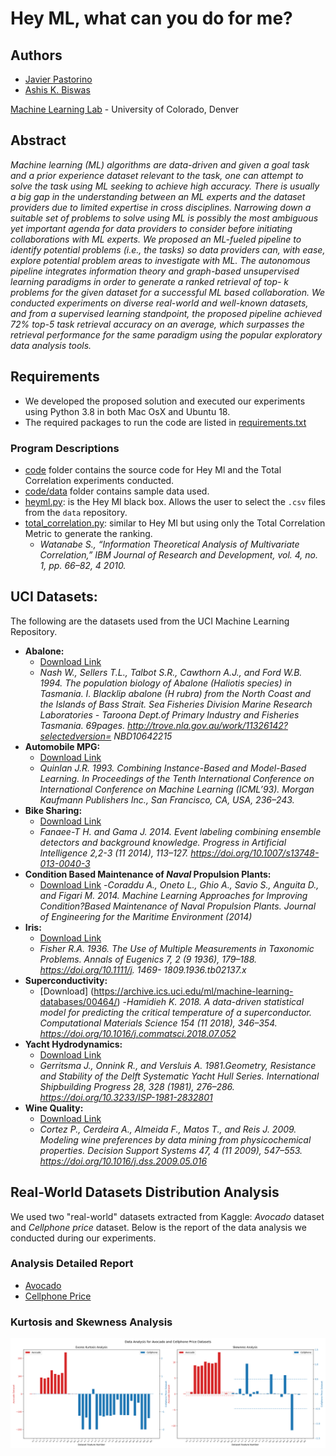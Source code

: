 
# Hey ML, what can you do for me?
## Authors
- [Javier Pastorino](https://cse.ucdenver.edu/~pastorij)
- [Ashis K. Biswas](https://cse.ucdenver.edu/~biswasa)

[Machine Learning Lab](http://ml.cse.ucdenver.edu) - University of Colorado, Denver

## Abstract
*Machine learning (ML) algorithms are data-driven and given a goal task and a prior experience dataset relevant to the task, one can attempt to solve the task using ML seeking to achieve high accuracy. There is usually a big gap in the understanding between an ML experts and the dataset providers due to limited expertise in cross disciplines. Narrowing down a suitable set of problems to solve using ML is possibly the most ambiguous yet important agenda for data providers to consider before initiating collaborations with ML experts. We proposed an ML-fueled pipeline to identify potential problems (i.e., the tasks) so data providers can, with ease, explore potential problem areas to investigate with ML. The autonomous pipeline integrates information theory and graph-based unsupervised learning paradigms in order to generate a ranked retrieval of top- k problems for the given dataset for a successful ML based collaboration. We conducted experiments on diverse real-world and well-known datasets, and from a supervised learning standpoint, the proposed pipeline achieved 72% top-5 task retrieval accuracy on an average, which surpasses the retrieval performance for the same paradigm using the popular exploratory data analysis tools.*

## Requirements
- We developed the proposed solution and executed our experiments using Python 3.8 in both Mac OsX and Ubuntu 18. 
- The required packages to run the code are listed in [requirements.txt](code/src/requirements.txt)

### Program Descriptions
- [code](code) folder contains the source code for Hey Ml and the Total Correlation experiments conducted.
- [code/data](code/data) folder contains sample data used.
- [heyml.py](code/src/heyml.py): is the Hey Ml black box. Allows the user to select the `.csv` files from the `data` repository.
- [total_correlation.py](code/src/total_correlation.py): similar to Hey Ml but using only the Total Correlation Metric to generate the ranking.
    - *Watanabe S., “Information Theoretical Analysis of Multivariate Correlation,” IBM Journal of Research and Development, vol. 4, no. 1, pp. 66–82, 4 2010.*

## UCI Datasets:
The following are the datasets used from the UCI Machine Learning Repository.
- **Abalone:** 
    - [Download Link](https://archive.ics.uci.edu/ml/machine-learning-databases/abalone/)
    - *Nash W., Sellers T.L., Talbot S.R., Cawthorn A.J., and Ford W.B. 1994. The population biology of Abalone (Haliotis species) in Tasmania. I. Blacklip abalone (H rubra) from the North Coast and the Islands of Bass Strait. Sea Fisheries Division Marine Research Laboratories - Taroona Dept.of Primary Industry and Fisheries Tasmania. 69pages. http://trove.nla.gov.au/work/11326142?selectedversion= NBD10642215*
- **Automobile MPG:** 
    - [Download Link](https://archive.ics.uci.edu/ml/machine-learning-databases/auto-mpg/)
    - *Quinlan J.R. 1993. Combining Instance-Based and Model-Based Learning. In Proceedings of the Tenth International Conference on International Conference on Machine Learning (ICML’93). Morgan Kaufmann Publishers Inc., San Francisco, CA, USA, 236–243.*
- **Bike Sharing:** 
    - [Download Link](https://archive.ics.uci.edu/ml/machine-learning-databases/00275/)
    - *Fanaee-T H. and Gama J. 2014. Event labeling combining ensemble detectors and background knowledge. Progress in Artificial Intelligence 2,2-3 (11 2014), 113–127. https://doi.org/10.1007/s13748-013-0040-3*
- **Condition Based Maintenance of *Naval* Propulsion Plants:** 
    - [Download Link](https://archive.ics.uci.edu/ml/machine-learning-databases/00316/)
    -*Coraddu A., Oneto L., Ghio A., Savio S., Anguita D., and Figari M. 2014. Machine Learning Approaches for Improving Condition?Based Maintenance of Naval Propulsion Plants. Journal of Engineering for the Maritime Environment (2014)*
- **Iris:** 
    - [Download Link](https://archive.ics.uci.edu/ml/machine-learning-databases/iris/)
    - *Fisher R.A. 1936. The Use of Multiple Measurements in Taxonomic Problems. Annals of Eugenics 7, 2 (9 1936), 179–188. https://doi.org/10.1111/j. 1469- 1809.1936.tb02137.x*
- **Superconductivity:** 
    - [Download] (https://archive.ics.uci.edu/ml/machine-learning-databases/00464/)
    -*Hamidieh K. 2018. A data-driven statistical model for predicting the critical temperature of a superconductor. Computational Materials Science 154 (11 2018), 346–354. https://doi.org/10.1016/j.commatsci.2018.07.052*
- **Yacht Hydrodynamics:** 
    - [Download Link](https://archive.ics.uci.edu/ml/machine-learning-databases/00243/)
    - *Gerritsma J., Onnink R., and Versluis A. 1981.Geometry, Resistance and Stability of the Delft Systematic Yacht Hull Series. International Shipbuilding Progress 28, 328 (1981), 276–286. https://doi.org/10.3233/ISP-1981-2832801*
- **Wine Quality:** 
    - [Download Link](https://archive.ics.uci.edu/ml/machine-learning-databases/wine-quality/)
    - *Cortez P., Cerdeira A., Almeida F., Matos T., and Reis J. 2009. Modeling wine preferences by data mining from physicochemical properties. Decision Support Systems 47, 4 (11 2009), 547–553. https://doi.org/10.1016/j.dss.2009.05.016*

## Real-World Datasets Distribution Analysis
We used two "real-world" datasets extracted from Kaggle: *Avocado* dataset and *Cellphone price* dataset.
Below is the report of the data analysis we conducted during our experiments.

### Analysis Detailed Report
- [Avocado](dataset_analysis/avocado.analysis.report.txt)
- [Cellphone Price](dataset_analysis/cellphone_price.analysis.report.txt)

### Kurtosis and Skewness Analysis
![Kurtosis and Skewness Analysis](dataset_analysis/kurtosis_skewness_analysis.png)

